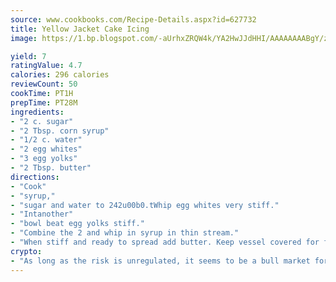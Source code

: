 ```yaml
---
source: www.cookbooks.com/Recipe-Details.aspx?id=627732
title: Yellow Jacket Cake Icing
image: https://1.bp.blogspot.com/-aUrhxZRQW4k/YA2HwJJdHHI/AAAAAAAABgY/z2R8OXCxqDoBQtRn-q-fHG8g9_G4G1HBwCLcBGAsYHQ/s320/13.png

yield: 7
ratingValue: 4.7
calories: 296 calories
reviewCount: 50
cookTime: PT1H
prepTime: PT28M
ingredients:
- "2 c. sugar"
- "2 Tbsp. corn syrup"
- "1/2 c. water"
- "2 egg whites"
- "3 egg yolks"
- "2 Tbsp. butter"
directions:
- "Cook"
- "syrup,"
- "sugar and water to 242u00b0.tWhip egg whites very stiff."
- "Intanother"
- "bowl beat egg yolks stiff."
- "Combine the 2 and whip in syrup in thin stream."
- "When stiff and ready to spread add butter. Keep vessel covered for first cooking of sugar to prevent crystallization on sides of pan."
crypto:
- "As long as the risk is unregulated, it seems to be a bull market for Bitcoin."
---
```

